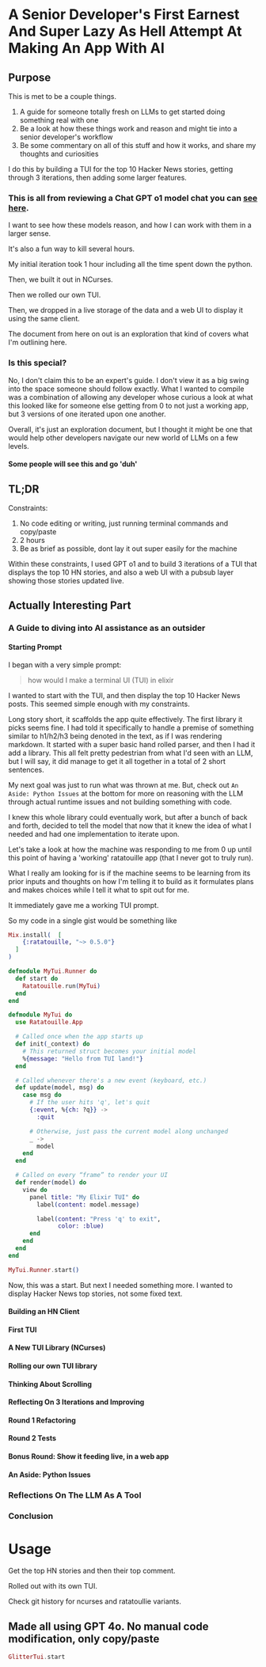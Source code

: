 # A Senior Developer's First Earnest And Super Lazy As Hell Attempt At Making An App With AI
## Purpose
This is met to be a couple things.

1. A guide for someone totally fresh on LLMs to get started doing something real with one
2. Be a look at how these things work and reason and might tie into a senior developer's workflow
3. Be some commentary on all of this stuff and how it works, and share my thoughts and curiosities

I do this by building a TUI for the top 10 Hacker News stories, getting through 3 iterations, then adding some larger features.

### This is all from reviewing a Chat GPT o1 model chat you can [see here](https://chatgpt.com/share/677dd787-c3c8-8006-a232-e5797090bb6f).

I want to see how these models reason, and how I can work with them in a larger sense.

It's also a fun way to kill several hours.

My initial iteration took 1 hour including all the time spent down the python.

Then, we built it out in NCurses.

Then we rolled our own TUI.

Then, we dropped in a live storage of the data and a web UI to display it using the same client.

The document from here on out is an exploration that kind of covers what I'm outlining here.

### Is this special?
No, I don't claim this to be an expert's guide.
I don't view it as a big swing into the space someone should follow exactly.
What I wanted to compile was a combination of allowing any developer whose curious a look at what this looked like for someone else getting from 0 to not just a working app, but 3 versions of one iterated upon one another.

Overall, it's just an exploration document, but I thought it might be one that would help other developers navigate our new world of LLMs on a few levels.

#### Some people will see this and go 'duh'

## TL;DR
Constraints:
1. No code editing or writing, just running terminal commands and copy/paste
2. 2 hours
3. Be as brief as possible, dont lay it out super easily for the machine

Within these constraints, I used GPT o1 and to build 3 iterations of a TUI that displays the top 10 HN stories, and also a web UI with a pubsub layer showing those stories updated live.

## Actually Interesting Part

### A Guide to diving into AI assistance as an outsider
#### Starting Prompt
I began with a very simple prompt:

> how would I make a terminal UI (TUI) in elixir

I wanted to start with the TUI, and then display the top 10 Hacker News posts.
This seemed simple enough with my constraints.

Long story short, it scaffolds the app quite effectively.
The first library it picks seems fine.
I had told it specifically to handle a premise of something similar to h1/h2/h3 being denoted in the text, as if I was rendering markdown. It started with a super basic hand rolled parser, and then I had it add a library.
This all felt pretty pedestrian from what I'd seen with an LLM, but I will say, it did manage to get it all together in a total of 2 short sentences.

My next goal was just to run what was thrown at me. But, check out `An Aside: Python Issues` at the bottom for more on reasoning with the LLM through actual runtime issues and not building something with code.

I knew this whole library could eventually work, but after a bunch of back and forth, decided to tell the model that now that it knew the idea of what I needed and had one implementation to iterate upon.

Let's take a look at how the machine was responding to me from 0 up until this point of having a 'working' ratatouille app (that I never got to truly run).

What I really am looking for is if the machine seems to be learning from its prior inputs and thoughts on how I'm telling it to build as it formulates plans and makes choices while I tell it what to spit out for me.

It immediately gave me a working TUI prompt.

So my code in a single gist would be something like

```elixir
Mix.install(  [
    {:ratatouille, "~> 0.5.0"}
  ]
)

defmodule MyTui.Runner do
  def start do
    Ratatouille.run(MyTui)
  end
end

defmodule MyTui do
  use Ratatouille.App

  # Called once when the app starts up
  def init(_context) do
    # This returned struct becomes your initial model
    %{message: "Hello from TUI land!"}
  end

  # Called whenever there's a new event (keyboard, etc.)
  def update(model, msg) do
    case msg do
      # If the user hits 'q', let's quit
      {:event, %{ch: ?q}} ->
        :quit

      # Otherwise, just pass the current model along unchanged
      _ ->
        model
    end
  end

  # Called on every “frame” to render your UI
  def render(model) do
    view do
      panel title: "My Elixir TUI" do
        label(content: model.message)

        label(content: "Press 'q' to exit",
              color: :blue)
      end
    end
  end
end

MyTui.Runner.start()
```

Now, this was a start. But next I needed something more.
I wanted to display Hacker News top stories, not some fixed text.

#### Building an HN Client
#### First TUI
#### A New TUI Library (NCurses)
#### Rolling our own TUI library
#### Thinking About Scrolling
#### Reflecting On 3 Iterations and Improving
#### Round 1 Refactoring
#### Round 2 Tests
#### Bonus Round: Show it feeding live, in a web app
#### An Aside: Python Issues


### Reflections On The LLM As A Tool

### Conclusion



# Usage
Get the top HN stories and then their top comment.

Rolled out with its own TUI.

Check git history for ncurses and ratatoullie variants.

## Made all using GPT 4o. No manual code modification, only copy/paste

```elixir
GlitterTui.start
```
